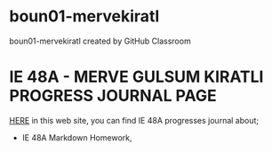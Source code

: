 # boun01-mervekiratl
boun01-mervekiratl created by GitHub Classroom


# IE 48A - MERVE GULSUM KIRATLI PROGRESS JOURNAL PAGE

[HERE](https://pjournal.github.io/boun01-mervekiratl/) in this web site, you can find IE 48A progresses journal about;
- IE 48A Markdown Homework,




